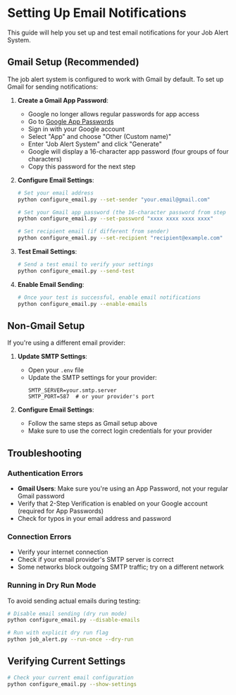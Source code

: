 # Setting Up Email Notifications

This guide will help you set up and test email notifications for your Job Alert System.

## Gmail Setup (Recommended)

The job alert system is configured to work with Gmail by default. To set up Gmail for sending notifications:

1. **Create a Gmail App Password**:
   - Google no longer allows regular passwords for app access
   - Go to [Google App Passwords](https://myaccount.google.com/apppasswords)
   - Sign in with your Google account
   - Select "App" and choose "Other (Custom name)"
   - Enter "Job Alert System" and click "Generate"
   - Google will display a 16-character app password (four groups of four characters)
   - Copy this password for the next step

2. **Configure Email Settings**:
   ```bash
   # Set your email address
   python configure_email.py --set-sender "your.email@gmail.com"
   
   # Set your Gmail app password (the 16-character password from step 1)
   python configure_email.py --set-password "xxxx xxxx xxxx xxxx"
   
   # Set recipient email (if different from sender)
   python configure_email.py --set-recipient "recipient@example.com"
   ```

3. **Test Email Settings**:
   ```bash
   # Send a test email to verify your settings
   python configure_email.py --send-test
   ```

4. **Enable Email Sending**:
   ```bash
   # Once your test is successful, enable email notifications
   python configure_email.py --enable-emails
   ```

## Non-Gmail Setup

If you're using a different email provider:

1. **Update SMTP Settings**:
   - Open your `.env` file
   - Update the SMTP settings for your provider:
     ```
     SMTP_SERVER=your.smtp.server
     SMTP_PORT=587  # or your provider's port
     ```

2. **Configure Email Settings**:
   - Follow the same steps as Gmail setup above
   - Make sure to use the correct login credentials for your provider

## Troubleshooting

### Authentication Errors

- **Gmail Users**: Make sure you're using an App Password, not your regular Gmail password
- Verify that 2-Step Verification is enabled on your Google account (required for App Passwords)
- Check for typos in your email address and password

### Connection Errors

- Verify your internet connection
- Check if your email provider's SMTP server is correct
- Some networks block outgoing SMTP traffic; try on a different network

### Running in Dry Run Mode

To avoid sending actual emails during testing:

```bash
# Disable email sending (dry run mode)
python configure_email.py --disable-emails

# Run with explicit dry run flag
python job_alert.py --run-once --dry-run
```

## Verifying Current Settings

```bash
# Check your current email configuration
python configure_email.py --show-settings
``` 